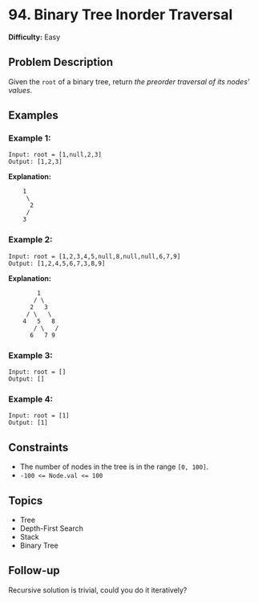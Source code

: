 # 94. Binary Tree Inorder Traversal

**Difficulty:** Easy

## Problem Description

Given the `root` of a binary tree, return *the preorder traversal of its nodes' values*.

## Examples

### Example 1:
```
Input: root = [1,null,2,3]
Output: [1,2,3]
```

**Explanation:**
```
    1
     \
      2
     /
    3
```

### Example 2:
```
Input: root = [1,2,3,4,5,null,8,null,null,6,7,9]
Output: [1,2,4,5,6,7,3,8,9]
```

**Explanation:**
```
        1
       / \
      2   3
     / \   \
    4   5   8
       / \   /
      6   7 9
```

### Example 3:
```
Input: root = []
Output: []
```

### Example 4:
```
Input: root = [1]
Output: [1]
```

## Constraints

* The number of nodes in the tree is in the range `[0, 100]`.
* `-100 <= Node.val <= 100`

## Topics

* Tree
* Depth-First Search
* Stack
* Binary Tree

## Follow-up

Recursive solution is trivial, could you do it iteratively?